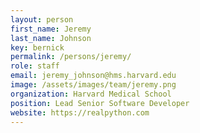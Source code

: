 ```yaml
---
layout: person
first_name: Jeremy
last_name: Johnson
key: bernick
permalink: /persons/jeremy/
role: staff
email: jeremy_johnson@hms.harvard.edu
image: /assets/images/team/jeremy.png
organization: Harvard Medical School
position: Lead Senior Software Developer
website: https://realpython.com
---
```

